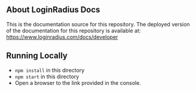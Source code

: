 

## About LoginRadius Docs


This is the documentation source for this repository.
The deployed version of the documentation for this repository is available at:
https://www.loginradius.com/docs/developer

## Running Locally 


- `npm install` in this directory
- `npm start` in this directory
-  Open a browser to the link provided in the console.


